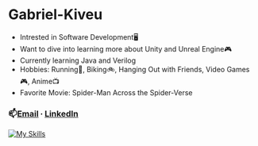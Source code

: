 # Gabriel-Kiveu
- Intrested in Software Development🖥
- Want to dive into learning more about Unity and Unreal Engine🎮
- Currently learning Java and  Verilog
- Hobbies: Running👟, Biking🚲, Hanging Out with Friends, Video Games🎮, Anime📺
- Favorite Movie: Spider-Man Across the Spider-Verse
### 📫[Email](mailto:gabek964@iastate.edu) ∙ [LinkedIn](https://www.linkedin.com/in/gabriel-kiveu) 
[![My Skills](https://skillicons.dev/icons?i=java,eclipse,c,&theme=dark)](https://skillicons.dev)
